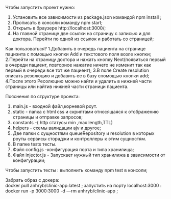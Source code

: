 Чтобы запустить проект нужно:
1. Установить  все зависимости из package.json командой npm install ;
2. Прописать в консоли команду npm start;
3. Открыть в браузере  http://localhost:3000/;
4. На главной странице две ссылки на страницу с записью и для доктора. Перейти по одной из ссылок и работать со страницей;

Как пользоваться?
1.Добавить в очередь пациента на странице пациэнта с помощью кнопки Add и текстового поля возле кнопки;
2.Перейти на страницу доктора и нажать кнопку Next(появиться первый в очереди пациент, 
повторное нажатие ничего не изменит так как первый в очереди все тот же пациент);
3.В поле Create resolution описать резолюцию и добавить ее в базу спомощью кнопки add;
4.После этого Ресолюцию можно найти и удалить в нижней части страницы или найтив нижней части страници пациента.


Пояснения по структуре проекта:
1. main.js -  входной файл,корневой роут.
2. static - папка с html css  и скриптами относящаяся к отображению страницы  и отправке запросов;
4. constants -( http статусы min ,max length,TTL)
5. helpers - схемы валидации ajv и другое;
6. Две папки с сущностями queueRepository и resolution в которых роуты сервисы стораджи и контроллеры к этим сущностям.
7. В папке tests тесты.
8. Файл config.js -конфигурация порта и типа хранилища;
9. Файл injector.js - Запускает нужный тип хранилижа в зависимости от конфигурации;


Чтобы запустить тесты : выполнить команду    npm test   в консоли;

Забрать образ с докера:  
 docker pull anhryb/clinic-app:latest ;
запустить на порту localhost:3000 :
docker run -p 3000:3000 -d —rm anhryb/clinic-app ;
        